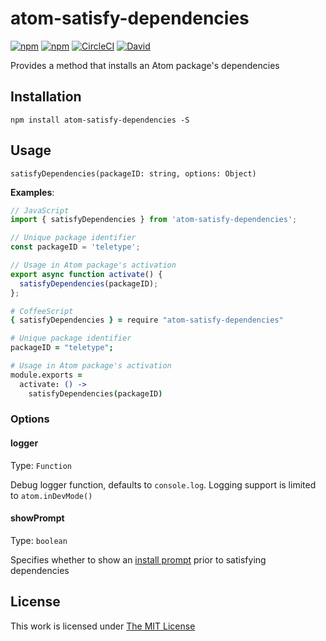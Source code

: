 # atom-satisfy-dependencies

[![npm](https://flat.badgen.net/npm/license/atom-satisfy-dependencies)](https://www.npmjs.org/package/atom-satisfy-dependencies)
[![npm](https://flat.badgen.net/npm/v/atom-satisfy-dependencies)](https://www.npmjs.org/package/atom-satisfy-dependencies)
[![CircleCI](https://flat.badgen.net/circleci/github/idleberg/node-atom-satisfy-dependencies)](https://circleci.com/gh/idleberg/node-atom-satisfy-dependencies)
[![David](https://flat.badgen.net/david/dep/idleberg/node-atom-satisfy-dependencies)](https://david-dm.org/idleberg/node-atom-satisfy-dependencies)

Provides a method that installs an Atom package's dependencies

## Installation

`npm install atom-satisfy-dependencies -S`

## Usage

`satisfyDependencies(packageID: string, options: Object)`

**Examples**:

```js
// JavaScript
import { satisfyDependencies } from 'atom-satisfy-dependencies';

// Unique package identifier
const packageID = 'teletype';

// Usage in Atom package's activation
export async function activate() {
  satisfyDependencies(packageID);
};
```

```coffeescript
# CoffeeScript
{ satisfyDependencies } = require "atom-satisfy-dependencies"

# Unique package identifier
packageID = "teletype";

# Usage in Atom package's activation
module.exports =
  activate: () ->
    satisfyDependencies(packageID)
```

### Options

#### logger

Type: `Function`

Debug logger function, defaults to `console.log`. Logging support is limited to `atom.inDevMode()`

#### showPrompt

Type: `boolean`

Specifies whether to show an [install prompt](https://www.npmjs.com/package/atom-package-deps#api) prior to satisfying dependencies

## License

This work is licensed under [The MIT License](https://opensource.org/licenses/MIT)
